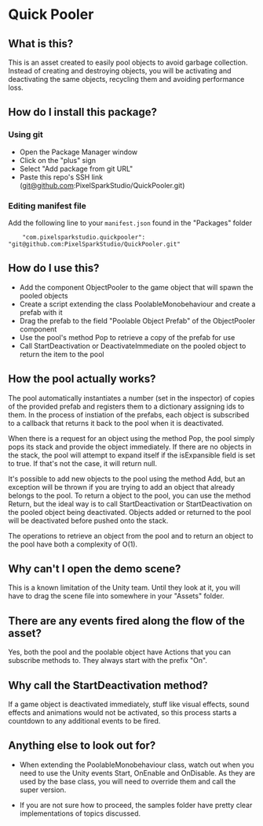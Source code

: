 # Quick Pooler

## What is this?

This is an asset created to easily pool objects to avoid garbage collection. Instead of creating and destroying objects, you will be activating and deactivating the same objects, recycling them and avoiding performance loss.

## How do I install this package?

### Using git

- Open the Package Manager window
- Click on the "plus" sign
- Select "Add package from git URL"
- Paste this repo's SSH link (git@github.com:PixelSparkStudio/QuickPooler.git)

### Editing manifest file

Add the following line to your `manifest.json` found in the "Packages" folder

`    "com.pixelsparkstudio.quickpooler": "git@github.com:PixelSparkStudio/QuickPooler.git"`

## How do I use this?

- Add the component ObjectPooler to the game object that will spawn the pooled objects
- Create a script extending the class PoolableMonobehaviour and create a prefab with it
- Drag the prefab to the field "Poolable Object Prefab" of the ObjectPooler component
- Use the pool's method Pop to retrieve a copy of the prefab for use
- Call StartDeactivation or DeactivateImmediate on the pooled object to return the item to the pool

## How the pool actually works?

The pool automatically instantiates a number (set in the inspector) of copies of the provided prefab and registers them to a dictionary assigning ids to them. In the process of instiation of the prefabs, each object is subscribed to a callback that returns it back to the pool when it is deactivated.

When there is a request for an object using the method Pop, the pool simply pops its stack and provide the object immediately. If there are no objects in the stack, the pool will attempt to expand itself if the isExpansible field is set to true. If that's not the case, it will return null.

It's possible to add new objects to the pool using the method Add, but an exception will be thrown if you are trying to add an object that already belongs to the pool. To return a object to the pool, you can use the method Return, but the ideal way is to call StartDeactivation or StartDeactivation on the pooled object being deactivated. Objects added or returned to the pool will be deactivated before pushed onto the stack.

The operations to retrieve an object from the pool and to return an object to the pool have both a complexity of O(1).

## Why can't I open the demo scene?

This is a known limitation of the Unity team. Until they look at it, you will have to drag the scene file into somewhere in your "Assets" folder.

## There are any events fired along the flow of the asset?

Yes, both the pool and the poolable object have Actions that you can subscribe methods to. They always start with the prefix "On".

## Why call the StartDeactivation method?

If a game object is deactivated immediately, stuff like visual effects, sound effects and animations would not be activated, so this process starts a countdown to any additional events to be fired.

## Anything else to look out for?

- When extending the PoolableMonobehaviour class, watch out when you need to use the Unity events Start, OnEnable and OnDisable. As they are used by the base class, you will need to override them and call the super version.

- If you are not sure how to proceed, the samples folder have pretty clear implementations of topics discussed.
